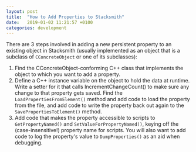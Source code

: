 ```yaml
---
layout: post
title:  "How to Add Properties to Stacksmith"
date:   2019-01-02 11:21:57 +0100
categories: development
---
```

There are 3 steps involved in adding a new persistent property to an existing object in Stacksmith (usually implemented as an object that is a subclass of `CConcreteObject` or one of its subclasses):

1. Find the CConcreteObject-conforming C++ class that implements the object to which you want to add a property.
2. Define a C++ instance variable on the object to hold the data at runtime. Write a setter for it that calls IncrementChangeCount() to make sure any change to that property gets saved. Find the `LoadPropertiesFromElement()` method and add code to load the property from the file, and add code to write the property back out again to the `SavePropertiesToElement()` method.
3. Add code that makes the property accessible to scripts to `GetPropertyNamed()` and `SetValueForPropertyNamed()`, keying off the (case-insensitive!) property name for scripts. You will also want to add code to log the property's value to `DumpProperties()` as an aid when debugging.